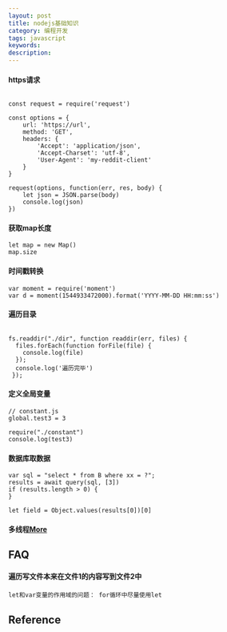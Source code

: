 ```yaml
---
layout: post
title: nodejs基础知识
category: 编程开发
tags: javascript
keywords: 
description: 
---
```


#### https请求

```

const request = require('request')

const options = {
    url: 'https://url',
    method: 'GET',
    headers: {
        'Accept': 'application/json',
        'Accept-Charset': 'utf-8',
        'User-Agent': 'my-reddit-client'
    }
}

request(options, function(err, res, body) {
    let json = JSON.parse(body)
    console.log(json)
})
```

#### 获取map长度

```
let map = new Map()
map.size
```

#### 时间戳转换

```
var moment = require('moment')
var d = moment(1544933472000).format('YYYY-MM-DD HH:mm:ss')
```

#### 遍历目录

```

fs.readdir("./dir", function readdir(err, files) {
  files.forEach(function forFile(file) {
    console.log(file)
  });
  console.log('遍历完毕')
 });
```

#### 定义全局变量


```
// constant.js
global.test3 = 3

require("./constant")
console.log(test3)
```

#### 数据库取数据

```
var sql = "select * from B where xx = ?";
results = await query(sql, [3])
if (results.length > 0) {
}

let field = Object.values(results[0])[0]

```


#### 多线程[More](https://www.cnblogs.com/freephp/p/14640156.html)

## FAQ


#### 遍历写文件本来在文件1的内容写到文件2中

```
let和var变量的作用域的问题： for循环中尽量使用let
```

## Reference

